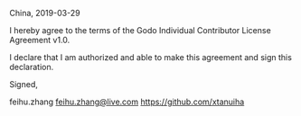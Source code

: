 China, 2019-03-29

I hereby agree to the terms of the Godo Individual Contributor License
Agreement v1.0.

I declare that I am authorized and able to make this agreement and sign this
declaration.

Signed,

feihu.zhang feihu.zhang@live.com https://github.com/xtanuiha
